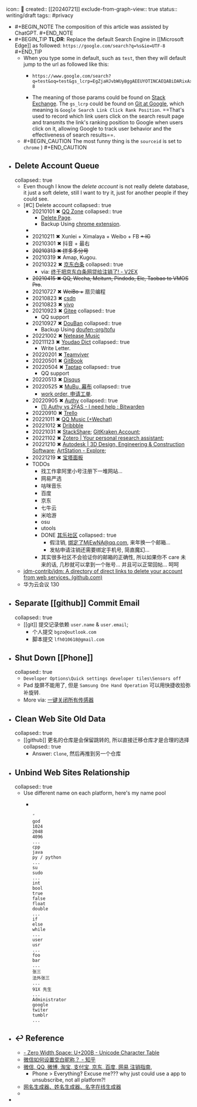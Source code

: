 icon:: 📝
created:: [[20240721]]
exclude-from-graph-view:: true
status:: writing/draft
tags:: #privacy

- #+BEGIN_NOTE
  The composition of this article was assisted by ChatGPT.
  #+END_NOTE
- #+BEGIN_TIP
  **TL;DR**: Replace the default Search Engine in [[Microsoft Edge]] as followed:
  `https://google.com/search?q=%s&ie=UTF-8`
  #+END_TIP
  - When you type some in default, such as `test`, then they will default jump to the url as followed like this:
    - ```
      https://www.google.com/search?q=test&oq=test&gs_lcrp=EgZjaHJvbWUyBggAEEUYOTINCAEQABiDARixAxiABDINCAIQABiDARixAxiABDINCAMQABiDARixAxiABDINCAQQABiDARixAxiABDIGCAUQRRg8MgYIBhBFGDwyBggHEEUYQTIGCAgQRRhB0gEIMTA4OGowajGoAgCwAgA&sourceid=chrome&ie=UTF-8
      ```
    - The meaning of those params could be found on [Stack Exchange](https://webapps.stackexchange.com/questions/116105/what-are-the-different-parameters-used-in-google-search). The `gs_lcrp` could be found on [Git at Google](https://chromium.googlesource.com/chromium/src.git/+/e2ad407421b119f069f44fa4d8f9a01ee2d3ee73), which meaning is `Google Search Link Click Rank Position`. ==That's used to record which link users click on the search result page and transmits the link's ranking position to Google when users click on it, allowing Google to track user behavior and the effectiveness of search results==.
  - #+BEGIN_CAUTION
    The most funny thing is the `sourceid` is set to `chrome` )
    #+END_CAUTION
- ## Delete Account Queue
  collapsed:: true
  - Even though I know the *delete account* is not really delete database, it just a soft delete, still I want to try it, just for another people if they could see.
  - [#C] Delete account
    collapsed:: true
    - 20210101 ✖ [QQ Zone](https://qzone.qq.com/)
      collapsed:: true
      - [Delete Page](http://imgcache.qq.com/qzone/web/qzone_submit_close.html).
      - Backup Using [chrome extension](https://chrome.google.com/webstore/detail/aofadimegphfgllgjblddapiaojbglhf?hl=zh-CN).
    -
    - 20210211 ✖ Xunlei + Ximalaya + Weibo + FB ~~+ IG~~
    - 20210301 ✖ 抖音 + 最右
    - ~~20210313 ✖ 拼多多分号~~
    - 20210319 ✖ Amap, Kugou.
    - 20210322 ✖ [京东白条](https://jr.jd.com/)
      collapsed:: true
      - via: [终于把京东白条网贷给注销了! - V2EX](https://www.v2ex.com/t/442257)
    - ~~20210415 ✖  QQ, Wecha, Meiturn, Pindodo, Ele, Taobao to VMOS Pro~~.
    - 20210727 ✖ ~~WeiBo +~~ 扇贝编程
    - 20210823 ✖ [csdn](http://csdn.com/)
    - 20210823 ✖ [vivo](https://www.vivo.com/)
    - 20210923 ✖ [Gitee](http://gitee.com/)
      collapsed:: true
      - QQ support
    - 20210927 ✖ [DouBan](https://douban.com/)
      collapsed:: true
      - Backup Using [doufen-org/tofu](https://github.com/doufen-org/tofu)
    - 20221002 ✖ [Netease Music](https://music.163.com/)
    - 20211123 ✖ [Youdao Dict](http://www.youdao.com/)
      collapsed:: true
      - Write Letter.
    - 20220201 ✖ [Teamviver](https://www.teamviewer.com/)
    - 20220501 ✖ [GitBook](https://www.gitbook.com/)
    - 20220504 ✖ [Taptap](https://www.taptap.com/)
      collapsed:: true
      - QQ support
    - 20220513 ✖ [Disqus](http://disqus.com/)
    - 20220525 ✖ [MuBu, 幕布](https://mubu.com/)
      collapsed:: true
      - [work order, 申请工单](http://t.cn/A6vmvEdU).
    - 20220905 ✖ [Authy](https://authy.com/)
      collapsed:: true
      - [(1) Authy vs 2FAS - I need help : Bitwarden](https://www.reddit.com/r/Bitwarden/comments/sexzww/authy_vs_2fas_i_need_help/)
    - 20220910 ✖ [Trello](https://trello.com/)
    - 20221011 ✖ [QQ Music (+Wechat)](http://music.qq.com/)
    - 20221012 ✖ [Dribbble](https://dribbble.com/)
    - 20221031 ✖ [StackShare](https://stackshare.io/bgzocg); [GitKraken Account](https://app.gitkraken.com/goodbye);
    - 20221102 ✖ [Zotero | Your personal research assistant](https://www.zotero.org/);
    - 20221210 ✖ [Autodesk | 3D Design, Engineering & Construction Software](https://www.autodesk.com/); [ArtStation - Explore](https://www.artstation.com);
    - 20221219 ✖ [宝塔面板](https://www.bt.cn/)
    - TODOs
      - 找工作拿阿里小号注册下一堆网站...
      - 网易严选
      - 咕咪音乐
      - 百度
      - 京东
      - 七牛云
      - 米哈游
      - osu
      - utools
      - DONE [其乐社区](https://keylol.com/suid-1205865)
        collapsed:: true
        - 假注销, 绑定了MjEwNA@qq.com, 来年换一个邮箱...
        - 发帖申请注销还需要绑定手机号, 简直魔幻...
      - 其实很多社区不会验证你的邮箱的正确性, 所以如果你不 care 未来的话, 几秒就可以拿到一个账号... 并且可以正常回帖... 呵呵
  - [jdm-contrib/jdm: A directory of direct links to delete your account from web services. (github.com)](https://github.com/jdm-contrib/jdm)
  - 华为云会议 130
- ## Separate [[github]] Commit Email
  collapsed:: true
  - [[git]] 提交记录依赖 `user.name` & `user.email`;
    - 个人提交  `bgzo@outlook.com`
    - 脚本提交  `lfh010618@gmail.com`
- ## Shut Down [[Phone]]
  collapsed:: true
  - `Developer Options\Quick settings developer tiles\Sensors off`
  - Pad 旋屏不能用了, 但是 `Samsung One Hand Operation` 可以用快捷收拾弥补旋转.
  - More via: [一键关闭所有传感器](https://www.bilibili.com/read/cv7551428)
- ## Clean Web Site Old Data
  collapsed:: true
  - [[github]] 更名的仓库是会保留跳转的, 所以直接迁移仓库才是合理的选择
    collapsed:: true
    - Answer: `Clone`, 然后再推到另一个仓库
- ## Unbind Web Sites Relationship
  collapsed:: true
  - Use different name on each platform, here's my name pool
    - ```
       
      ㅤ
      ً
      god
      1024
      2048
      4096
      ...
      cpp
      java
      py / python
      ...
      su
      sudo
      ...
      int
      bool
      true
      false
      float
      double
      ...
      if
      else
      while
      ...
      user
      usr
      ...
      foo
      bar
      ...
      张三
      法外张三
      ...
      91X 先生
      ...
      Administrator
      google
      twiter
      tumblr
      ...
      ```
- ## ↩ Reference
  - [  - Zero Width Space: U+200B - Unicode Character Table](https://unicode-table.com/en/200B/)
  - [微信如何设置空白昵称？ - 知乎](https://www.zhihu.com/question/54624230)
  - [微信, QQ, 微博, 淘宝, 支付宝, 京东, 百度, 网易 注销指南](https://sspai.com/post/43381),
    - Phone > Everything? Excuse me??? why just could use a  app to unsubscribe, not all platform?!
  - [网名生成器、姓名生成器、名字在线生成器](https://www.qmsjmfb.com/)
  -
-